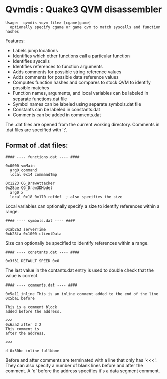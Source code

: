 # Qvmdis : Quake3 QVM disassembler

```
Usage:  qvmdis <qvm file> [cgame|game]
  optionally specify cgame or game qvm to match syscalls and function hashes
```

Features:

* Labels jump locations
* Identifies which other functions call a particular function
* Identifies syscalls
* Identifies references to function arguments
* Adds comments for possible string reference values
* Adds comments for possible data reference values
* Computes function hashes and compares to stock QVM to identify possible matches
* Function names, arguments, and local variables can be labeled in separate functions.dat file
* Symbol names can be labeled using separate symbols.dat file
* Constants can be labeled in constants.dat
* Comments can be added in comments.dat

The .dat files are opened from the current working directory.  Comments in .dat files are specified with ';'.

## Format of .dat files:

    #### ---- functions.dat ---- ####

    0x0000 vmMain
      arg0 command
      local 0x14 commandTmp

    0x1223 CG_DrawAttacker
    0x28ae CG_Draw3DModel
      arg0 x
      local 0x18 0x170 refdef  ; also specifies the size

Local variables can optionally specify a size to identify references within a range.

    #### ---- symbols.dat ---- ####

    0xab2a3 serverTime
    0xb23fa 0x1000 clientData

Size can optionally be specified to identify references within a range.

    #### ---- constants.dat ---- ####

    0x3f31 DEFAULT_SPEED 0x0

The last value in the contants.dat entry is used to double check that the value is correct.

    #### ---- comments.dat ---- ####

    0x5a11 inline This is an inline comment added to the end of the line
    0x5ba1 before

    This is a comment block
    added before the address.

    <<<
    0x6aa2 after 2 2
    This comment is
    after the address.

    <<<

    d 0x30bc inline fullName

Before and after comments are terminated with a line that only has '<<<'.  They can also specify a number of blank lines before and after the comment.  A 'd' before the address specifies it's a data segment comment.
